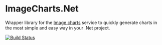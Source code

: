 # ImageCharts.Net

Wrapper library for the [Image charts](https://www.image-charts.com/) service to quickly generate charts in the most simple and easy way in your .Net project.

[![Build Status](https://travis-ci.org/Snowfire01/ImageCharts.Net.svg?branch=master)](https://travis-ci.org/Snowfire01/ImageCharts.Net)